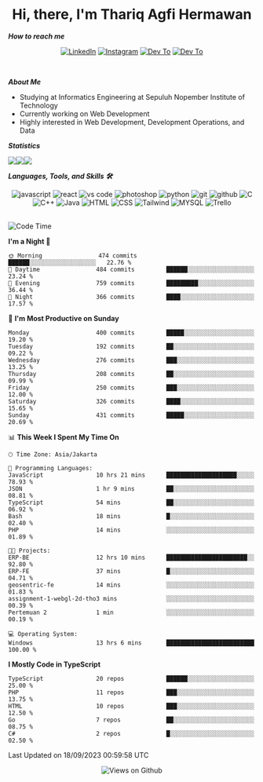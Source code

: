 <div align="center">
  <h1>Hi, there, I'm Thariq Agfi Hermawan</h1>
</div>


***How to reach me***
<p align='center'>
   <a href="https://www.linkedin.com/in/thariqagfihermawan" target="_blank"><img src="https://img.shields.io/badge/LinkedIn-0077B5?style=for-the-badge&logo=linkedin&logoColor=white" alt="LinkedIn"></a>
   <a href="https://www.instagram.com/thoriqagfi" target="_blank"><img src="https://img.shields.io/badge/Instagram-E4405F?style=for-the-badge&logo=instagram&logoColor=white" alt="Instagram"></a>
   <a href="https://medium.com/@thoriq.aghfi60" target="_blank"><img src="https://img.shields.io/badge/Medium-12100E?style=for-the-badge&logo=medium&logoColor=white" alt="Dev To"></a>
   <a href="https://linktr.ee/thoriqagfi" target="_blank"><img src="https://img.shields.io/badge/linktree-1de9b6?style=for-the-badge&logo=linktree&logoColor=white" alt="Dev To"></a>
</p>

<br>

***About Me***
- Studying at Informatics Engineering at Sepuluh Nopember Institute of Technology
- Currently working on Web Development
- Highly interested in Web Development, Development Operations, and Data

***Statistics***

<!-- [![GitHub Streak](http://github-readme-streak-stats.herokuapp.com?user=thoriqagfi&theme=dark)](https://git.io/streak-stats) -->

<div align="center">
  <div style="display: flex;">
    <img src="http://github-readme-streak-stats.herokuapp.com?user=thoriqagfi&theme=chartreuse-dark"/>
    <img src="https://github-readme-stats.vercel.app/api/top-langs/?username=thoriqagfi&layout=compact&&theme=chartreuse-dark&langs_count=8)](https://github.com/thoriqagfi"/>
    <img src="https://github-readme-stats.vercel.app/api?username=thoriqagfi&show_icons=true&theme=chartreuse-dark"/>
  </div>
</div>

<!-- [![Top Langs](https://github-readme-stats.vercel.app/api/top-langs/?username=thoriqagfi&layout=compact&&theme=chartreuse-dark&langs_count=8)](https://github.com/thoriqagfi)
< ![Agfi's GitHub stats](https://github-readme-stats.vercel.app/api?username=thoriqagfi&show_icons=true&theme=chartreuse-dark) -->

***Languages, Tools, and Skills 🛠***

  <div align="center">
    <img src="https://img.shields.io/badge/JavaScript-F7DF1E?style=for-the-badge&logo=javascript&logoColor=black" alt="javascript" />
    <img src="https://img.shields.io/badge/React-61DAFB?style=for-the-badge&logo=react&logoColor=black" alt="react" />
    <img src="https://img.shields.io/badge/vs%20code-007ACC?style=for-the-badge&logo=visual%20studio%20code&logoColor=white" alt="vs code" />
    <img src="https://img.shields.io/badge/adobe%20photoshop-31A8FF?style=for-the-badge&logo=adobe%20photoshop&logoColor=white" alt="photoshop" />
    <img src="https://img.shields.io/badge/python-3776AB?style=for-the-badge&logo=python&logoColor=white" alt="python" />
    <img src="https://img.shields.io/badge/Git-F05032?style=for-the-badge&logo=git&logoColor=white" alt="git" />
    <img src="https://img.shields.io/badge/GitHub-100000?style=for-the-badge&logo=github&logoColor=white" alt="github" />
    <img src="https://img.shields.io/badge/c-%2300599C.svg?style=for-the-badge&logo=c&logoColor=white" alt="C" />
    <img src="https://img.shields.io/badge/c++-%2300599C.svg?style=for-the-badge&logo=c%2B%2B&logoColor=white" alt="C++" />
    <img src="https://img.shields.io/badge/Java-ED8B00?style=for-the-badge&logo=java&logoColor=white" alt="Java"/>
    <img src="https://img.shields.io/badge/HTML5-E34F26?style=for-the-badge&logo=html5&logoColor=white" alt="HTML" />
    <img src="https://img.shields.io/badge/CSS-239120?&style=for-the-badge&logo=css3&logoColor=white" alt ="CSS" />
    <img src="https://img.shields.io/badge/tailwindcss-%2338B2AC.svg?style=for-the-badge&logo=tailwind-css&logoColor=white" alt="Tailwind" />
    <img src="https://img.shields.io/badge/MySQL-00000F?style=for-the-badge&logo=mysql&logoColor=white" alt="MYSQL" />
    <img src="https://img.shields.io/badge/Trello-%23026AA7.svg?style=for-the-badge&logo=Trello&logoColor=white" alt="Trello" />
  </div><br>

<!--START_SECTION:waka-->
![Code Time](http://img.shields.io/badge/Code%20Time-652%20hrs%2037%20mins-blue)

**I'm a Night 🦉** 

```text
🌞 Morning                474 commits         ██████░░░░░░░░░░░░░░░░░░░   22.76 % 
🌆 Daytime                484 commits         ██████░░░░░░░░░░░░░░░░░░░   23.24 % 
🌃 Evening                759 commits         █████████░░░░░░░░░░░░░░░░   36.44 % 
🌙 Night                  366 commits         ████░░░░░░░░░░░░░░░░░░░░░   17.57 % 
```
📅 **I'm Most Productive on Sunday** 

```text
Monday                   400 commits         █████░░░░░░░░░░░░░░░░░░░░   19.20 % 
Tuesday                  192 commits         ██░░░░░░░░░░░░░░░░░░░░░░░   09.22 % 
Wednesday                276 commits         ███░░░░░░░░░░░░░░░░░░░░░░   13.25 % 
Thursday                 208 commits         ██░░░░░░░░░░░░░░░░░░░░░░░   09.99 % 
Friday                   250 commits         ███░░░░░░░░░░░░░░░░░░░░░░   12.00 % 
Saturday                 326 commits         ████░░░░░░░░░░░░░░░░░░░░░   15.65 % 
Sunday                   431 commits         █████░░░░░░░░░░░░░░░░░░░░   20.69 % 
```


📊 **This Week I Spent My Time On** 

```text
🕑︎ Time Zone: Asia/Jakarta

💬 Programming Languages: 
JavaScript               10 hrs 21 mins      ████████████████████░░░░░   78.93 % 
JSON                     1 hr 9 mins         ██░░░░░░░░░░░░░░░░░░░░░░░   08.81 % 
TypeScript               54 mins             ██░░░░░░░░░░░░░░░░░░░░░░░   06.92 % 
Bash                     18 mins             █░░░░░░░░░░░░░░░░░░░░░░░░   02.40 % 
PHP                      14 mins             ░░░░░░░░░░░░░░░░░░░░░░░░░   01.89 % 

🐱‍💻 Projects: 
ERP-BE                   12 hrs 10 mins      ███████████████████████░░   92.80 % 
ERP-FE                   37 mins             █░░░░░░░░░░░░░░░░░░░░░░░░   04.71 % 
geosentric-fe            14 mins             ░░░░░░░░░░░░░░░░░░░░░░░░░   01.83 % 
assignment-1-webgl-2d-tho3 mins              ░░░░░░░░░░░░░░░░░░░░░░░░░   00.39 % 
Pertemuan 2              1 min               ░░░░░░░░░░░░░░░░░░░░░░░░░   00.19 % 

💻 Operating System: 
Windows                  13 hrs 6 mins       █████████████████████████   100.00 % 
```

**I Mostly Code in TypeScript** 

```text
TypeScript               20 repos            ██████░░░░░░░░░░░░░░░░░░░   25.00 % 
PHP                      11 repos            ███░░░░░░░░░░░░░░░░░░░░░░   13.75 % 
HTML                     10 repos            ███░░░░░░░░░░░░░░░░░░░░░░   12.50 % 
Go                       7 repos             ██░░░░░░░░░░░░░░░░░░░░░░░   08.75 % 
C#                       2 repos             █░░░░░░░░░░░░░░░░░░░░░░░░   02.50 % 
```




 Last Updated on 18/09/2023 00:59:58 UTC
<!--END_SECTION:waka-->

<div align="center">
<img src="https://komarev.com/ghpvc/?username=thoriqagfi&color=blue" alt="Views on Github" />
</div>